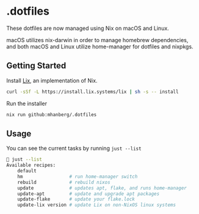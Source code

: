 # .dotfiles

These dotfiles are now managed using Nix on macOS and Linux.

macOS utilizes nix-darwin in order to manage homebrew dependencies, and both macOS and Linux utilize home-manager for dotfiles and nixpkgs.

## Getting Started

Install [Lix](https://lix.systems/), an implementation of Nix.

```bash
curl -sSf -L https://install.lix.systems/lix | sh -s -- install
```

Run the installer

```bash
nix run github:mhanberg/.dotfiles
```

## Usage

You can see the current tasks by running `just --list`

```bash
 just --list
Available recipes:
    default
    hm                 # run home-manager switch
    rebuild            # rebuild nixos
    update             # updates apt, flake, and runs home-manager
    update-apt         # update and upgrade apt packages
    update-flake       # update your flake.lock
    update-lix version # update Lix on non-NixOS linux systems
```
